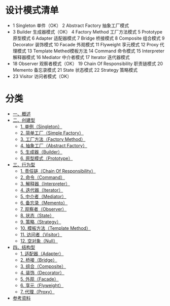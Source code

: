 # 设计模式清单

- 1 Singleton 单件（OK）
2 Abstract Factory 抽象工厂模式
- 3 Builder 生成器模式（OK）
4 Factory Method 工厂方法模式
5 Prototype 原型模式
6 Adapter 适配器模式
7 Bridge 桥接模式
8 Composite 组合模式
9 Decorator 装饰模式
10 Facade 外观模式
11 Flyweight 享元模式
12 Proxy 代理模式
13 Template Methed模板方法
14 Command 命令模式
15 Interpreter 解释器模式
16 Mediator 中介者模式
17 Iterator 迭代器模式
- 18 Observer 观察者模式（OK）
19 Chain Of Responsibility 职责链模式
20 Memento 备忘录模式
21 State 状态模式
22 Strategy 策略模式
- 23 Visitor 访问者模式（OK）


# 分类

<!-- GFM-TOC -->
* [一、概述](#一概述)
* [二、创建型](#二创建型)
    * [1. 单例（Singleton）](#1-单例singleton)
    * [2. 简单工厂（Simple Factory）](#2-简单工厂simple-factory)
    * [3. 工厂方法（Factory Method）](#3-工厂方法factory-method)
    * [4. 抽象工厂（Abstract Factory）](#4-抽象工厂abstract-factory)
    * [5. 生成器（Builder）](#5-生成器builder)
    * [6. 原型模式（Prototype）](#6-原型模式prototype)
* [三、行为型](#三行为型)
    * [1. 责任链（Chain Of Responsibility）](#1-责任链chain-of-responsibility)
    * [2. 命令（Command）](#2-命令command)
    * [3. 解释器（Interpreter）](#3-解释器interpreter)
    * [4. 迭代器（Iterator）](#4-迭代器iterator)
    * [5. 中介者（Mediator）](#5-中介者mediator)
    * [6. 备忘录（Memento）](#6-备忘录memento)
    * [7. 观察者（Observer）](#7-观察者observer)
    * [8. 状态（State）](#8-状态state)
    * [9. 策略（Strategy）](#9-策略strategy)
    * [10. 模板方法（Template Method）](#10-模板方法template-method)
    * [11. 访问者（Visitor）](#11-访问者visitor)
    * [12. 空对象（Null）](#12-空对象null)
* [四、结构型](#四结构型)
    * [1. 适配器（Adapter）](#1-适配器adapter)
    * [2. 桥接（Bridge）](#2-桥接bridge)
    * [3. 组合（Composite）](#3-组合composite)
    * [4. 装饰（Decorator）](#4-装饰decorator)
    * [5. 外观（Facade）](#5-外观facade)
    * [6. 享元（Flyweight）](#6-享元flyweight)
    * [7. 代理（Proxy）](#7-代理proxy)
* [参考资料](#参考资料)
<!-- GFM-TOC -->